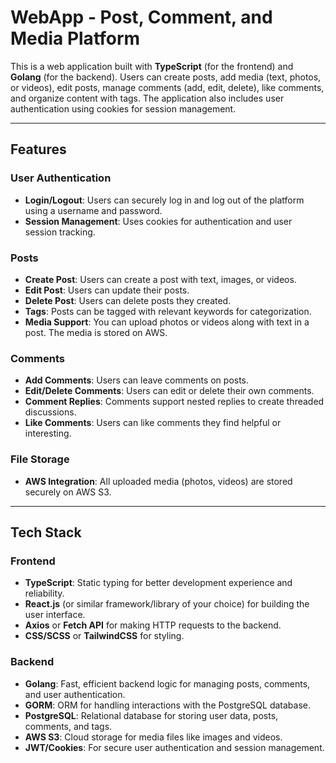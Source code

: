 # WebApp - Post, Comment, and Media Platform

This is a web application built with **TypeScript** (for the frontend) and **Golang** (for the backend). Users can create posts, add media (text, photos, or videos), edit posts, manage comments (add, edit, delete), like comments, and organize content with tags. The application also includes user authentication using cookies for session management.

---

## Features

### User Authentication

- **Login/Logout**: Users can securely log in and log out of the platform using a username and password.
- **Session Management**: Uses cookies for authentication and user session tracking.

### Posts

- **Create Post**: Users can create a post with text, images, or videos.
- **Edit Post**: Users can update their posts.
- **Delete Post**: Users can delete posts they created.
- **Tags**: Posts can be tagged with relevant keywords for categorization.
- **Media Support**: You can upload photos or videos along with text in a post. The media is stored on AWS.

### Comments

- **Add Comments**: Users can leave comments on posts.
- **Edit/Delete Comments**: Users can edit or delete their own comments.
- **Comment Replies**: Comments support nested replies to create threaded discussions.
- **Like Comments**: Users can like comments they find helpful or interesting.

### File Storage

- **AWS Integration**: All uploaded media (photos, videos) are stored securely on AWS S3.

---

## Tech Stack

### Frontend

- **TypeScript**: Static typing for better development experience and reliability.
- **React.js** (or similar framework/library of your choice) for building the user interface.
- **Axios** or **Fetch API** for making HTTP requests to the backend.
- **CSS/SCSS** or **TailwindCSS** for styling.

### Backend

- **Golang**: Fast, efficient backend logic for managing posts, comments, and user authentication.
- **GORM**: ORM for handling interactions with the PostgreSQL database.
- **PostgreSQL**: Relational database for storing user data, posts, comments, and tags.
- **AWS S3**: Cloud storage for media files like images and videos.
- **JWT/Cookies**: For secure user authentication and session management.
